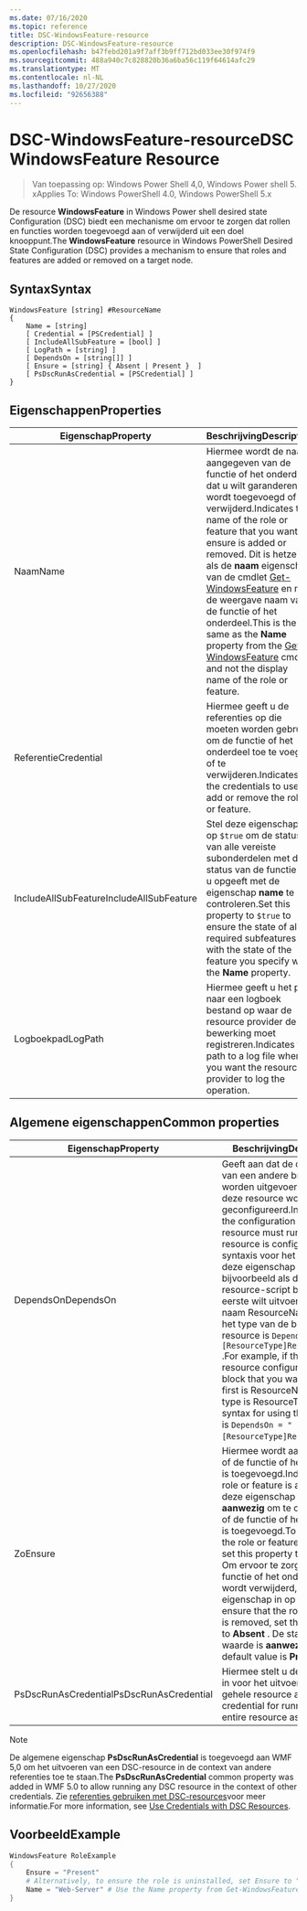 ```yaml
---
ms.date: 07/16/2020
ms.topic: reference
title: DSC-WindowsFeature-resource
description: DSC-WindowsFeature-resource
ms.openlocfilehash: b47febd201a9f7aff3b9ff712bd033ee30f974f9
ms.sourcegitcommit: 488a940c7c828820b36a6ba56c119f64614afc29
ms.translationtype: MT
ms.contentlocale: nl-NL
ms.lasthandoff: 10/27/2020
ms.locfileid: "92656388"
---
```

# <a name="dsc-windowsfeature-resource"></a><span data-ttu-id="d430d-103">DSC-WindowsFeature-resource</span><span class="sxs-lookup"><span data-stu-id="d430d-103">DSC WindowsFeature Resource</span></span>

> <span data-ttu-id="d430d-104">Van toepassing op: Windows Power Shell 4,0, Windows Power shell 5. x</span><span class="sxs-lookup"><span data-stu-id="d430d-104">Applies To: Windows PowerShell 4.0, Windows PowerShell 5.x</span></span>

<span data-ttu-id="d430d-105">De resource **WindowsFeature** in Windows Power shell desired state Configuration (DSC) biedt een mechanisme om ervoor te zorgen dat rollen en functies worden toegevoegd aan of verwijderd uit een doel knooppunt.</span><span class="sxs-lookup"><span data-stu-id="d430d-105">The **WindowsFeature** resource in Windows PowerShell Desired State Configuration (DSC) provides a mechanism to ensure that roles and features are added or removed on a target node.</span></span>

## <a name="syntax"></a><span data-ttu-id="d430d-106">Syntax</span><span class="sxs-lookup"><span data-stu-id="d430d-106">Syntax</span></span>

```Syntax
WindowsFeature [string] #ResourceName
{
    Name = [string]
    [ Credential = [PSCredential] ]
    [ IncludeAllSubFeature = [bool] ]
    [ LogPath = [string] ]
    [ DependsOn = [string[]] ]
    [ Ensure = [string] { Absent | Present }  ]
    [ PsDscRunAsCredential = [PSCredential] ]
}
```

## <a name="properties"></a><span data-ttu-id="d430d-107">Eigenschappen</span><span class="sxs-lookup"><span data-stu-id="d430d-107">Properties</span></span>

|<span data-ttu-id="d430d-108">Eigenschap</span><span class="sxs-lookup"><span data-stu-id="d430d-108">Property</span></span> |<span data-ttu-id="d430d-109">Beschrijving</span><span class="sxs-lookup"><span data-stu-id="d430d-109">Description</span></span> |
|---|---|
|<span data-ttu-id="d430d-110">Naam</span><span class="sxs-lookup"><span data-stu-id="d430d-110">Name</span></span> |<span data-ttu-id="d430d-111">Hiermee wordt de naam aangegeven van de functie of het onderdeel dat u wilt garanderen, wordt toegevoegd of verwijderd.</span><span class="sxs-lookup"><span data-stu-id="d430d-111">Indicates the name of the role or feature that you want to ensure is added or removed.</span></span> <span data-ttu-id="d430d-112">Dit is hetzelfde als de **naam** eigenschap van de cmdlet [Get-WindowsFeature](/powershell/module/servermanager/Get-WindowsFeature) en niet de weergave naam van de functie of het onderdeel.</span><span class="sxs-lookup"><span data-stu-id="d430d-112">This is the same as the **Name** property from the [Get-WindowsFeature](/powershell/module/servermanager/Get-WindowsFeature) cmdlet, and not the display name of the role or feature.</span></span> |
|<span data-ttu-id="d430d-113">Referentie</span><span class="sxs-lookup"><span data-stu-id="d430d-113">Credential</span></span> |<span data-ttu-id="d430d-114">Hiermee geeft u de referenties op die moeten worden gebruikt om de functie of het onderdeel toe te voegen of te verwijderen.</span><span class="sxs-lookup"><span data-stu-id="d430d-114">Indicates the credentials to use to add or remove the role or feature.</span></span> |
|<span data-ttu-id="d430d-115">IncludeAllSubFeature</span><span class="sxs-lookup"><span data-stu-id="d430d-115">IncludeAllSubFeature</span></span> |<span data-ttu-id="d430d-116">Stel deze eigenschap in op `$true` om de status van alle vereiste subonderdelen met de status van de functie die u opgeeft met de eigenschap **name** te controleren.</span><span class="sxs-lookup"><span data-stu-id="d430d-116">Set this property to `$true` to ensure the state of all required subfeatures with the state of the feature you specify with the **Name** property.</span></span> |
|<span data-ttu-id="d430d-117">Logboekpad</span><span class="sxs-lookup"><span data-stu-id="d430d-117">LogPath</span></span> |<span data-ttu-id="d430d-118">Hiermee geeft u het pad naar een logboek bestand op waar de resource provider de bewerking moet registreren.</span><span class="sxs-lookup"><span data-stu-id="d430d-118">Indicates the path to a log file where you want the resource provider to log the operation.</span></span> |

## <a name="common-properties"></a><span data-ttu-id="d430d-119">Algemene eigenschappen</span><span class="sxs-lookup"><span data-stu-id="d430d-119">Common properties</span></span>

|<span data-ttu-id="d430d-120">Eigenschap</span><span class="sxs-lookup"><span data-stu-id="d430d-120">Property</span></span> |<span data-ttu-id="d430d-121">Beschrijving</span><span class="sxs-lookup"><span data-stu-id="d430d-121">Description</span></span> |
|---|---|
|<span data-ttu-id="d430d-122">DependsOn</span><span class="sxs-lookup"><span data-stu-id="d430d-122">DependsOn</span></span> |<span data-ttu-id="d430d-123">Geeft aan dat de configuratie van een andere bron moet worden uitgevoerd voordat deze resource wordt geconfigureerd.</span><span class="sxs-lookup"><span data-stu-id="d430d-123">Indicates that the configuration of another resource must run before this resource is configured.</span></span> <span data-ttu-id="d430d-124">De syntaxis voor het gebruik van deze eigenschap is bijvoorbeeld als de ID van het resource-script blok dat u als eerste wilt uitvoeren, de naam ResourceName is en het type van de bron resource is `DependsOn = "[ResourceType]ResourceName"` .</span><span class="sxs-lookup"><span data-stu-id="d430d-124">For example, if the ID of the resource configuration script block that you want to run first is ResourceName and its type is ResourceType, the syntax for using this property is `DependsOn = "[ResourceType]ResourceName"`.</span></span> |
|<span data-ttu-id="d430d-125">Zo</span><span class="sxs-lookup"><span data-stu-id="d430d-125">Ensure</span></span> |<span data-ttu-id="d430d-126">Hiermee wordt aangegeven of de functie of het onderdeel is toegevoegd.</span><span class="sxs-lookup"><span data-stu-id="d430d-126">Indicates if the role or feature is added.</span></span> <span data-ttu-id="d430d-127">Stel deze eigenschap in op **aanwezig** om te controleren of de functie of het onderdeel is toegevoegd.</span><span class="sxs-lookup"><span data-stu-id="d430d-127">To ensure that the role or feature is added, set this property to **Present** .</span></span> <span data-ttu-id="d430d-128">Om ervoor te zorgen dat de functie of het onderdeel wordt verwijderd, stelt u de eigenschap in op **afwezig** .</span><span class="sxs-lookup"><span data-stu-id="d430d-128">To ensure that the role or feature is removed, set the property to **Absent** .</span></span> <span data-ttu-id="d430d-129">De standaard waarde is **aanwezig** .</span><span class="sxs-lookup"><span data-stu-id="d430d-129">The default value is **Present** .</span></span> |
|<span data-ttu-id="d430d-130">PsDscRunAsCredential</span><span class="sxs-lookup"><span data-stu-id="d430d-130">PsDscRunAsCredential</span></span> |<span data-ttu-id="d430d-131">Hiermee stelt u de referentie in voor het uitvoeren van de gehele resource als.</span><span class="sxs-lookup"><span data-stu-id="d430d-131">Sets the credential for running the entire resource as.</span></span> |

> [!NOTE]
> <span data-ttu-id="d430d-132">De algemene eigenschap **PsDscRunAsCredential** is toegevoegd aan WMF 5,0 om het uitvoeren van een DSC-resource in de context van andere referenties toe te staan.</span><span class="sxs-lookup"><span data-stu-id="d430d-132">The **PsDscRunAsCredential** common property was added in WMF 5.0 to allow running any DSC resource in the context of other credentials.</span></span> <span data-ttu-id="d430d-133">Zie [referenties gebruiken met DSC-resources](../../../configurations/runasuser.md)voor meer informatie.</span><span class="sxs-lookup"><span data-stu-id="d430d-133">For more information, see [Use Credentials with DSC Resources](../../../configurations/runasuser.md).</span></span>

## <a name="example"></a><span data-ttu-id="d430d-134">Voorbeeld</span><span class="sxs-lookup"><span data-stu-id="d430d-134">Example</span></span>

```powershell
WindowsFeature RoleExample
{
    Ensure = "Present"
    # Alternatively, to ensure the role is uninstalled, set Ensure to "Absent"
    Name = "Web-Server" # Use the Name property from Get-WindowsFeature
}
```

